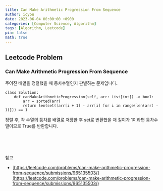 ```yaml
---
title: Can Make Arithmetic Progression From Sequence
author: icyou
date: 2023-06-04 00:00:00 +0900
categories: [Computer Science, Algorithm]
tags: [Algorithm, Leetcode]
pin: false
math: true
---
```


## Leetcode Problem

### Can Make Arithmetic Progression From Sequence
주어진 배열을 정렬했을 때 등차수열인지 판별하는 문제입니다.

```
class Solution:
    def canMakeArithmeticProgression(self, arr: List[int]) -> bool:
        arr = sorted(arr)
        return len(set([arr[i + 1] - arr[i] for i in range(len(arr) - 1)])) == 1
```
정렬 후, 각 수열의 등차를 배열로 저장한 후 set로 변환했을 때 길이가 1이라면 등차수열이므로 True를 반환합니다.

<br/><br/><br/><br/>
참고 
- [https://leetcode.com/problems/can-make-arithmetic-progression-from-sequence/submissions/965135503/](https://leetcode.com/problems/can-make-arithmetic-progression-from-sequence/submissions/965135503/)